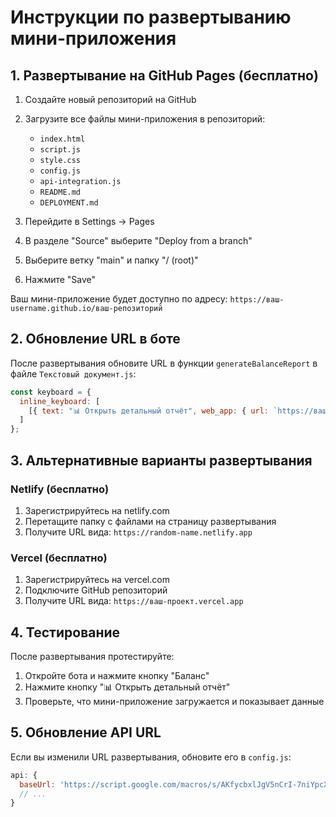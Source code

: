 # Инструкции по развертыванию мини-приложения

## 1. Развертывание на GitHub Pages (бесплатно)

1. Создайте новый репозиторий на GitHub
2. Загрузите все файлы мини-приложения в репозиторий:
   - `index.html`
   - `script.js`
   - `style.css`
   - `config.js`
   - `api-integration.js`
   - `README.md`
   - `DEPLOYMENT.md`

3. Перейдите в Settings → Pages
4. В разделе "Source" выберите "Deploy from a branch"
5. Выберите ветку "main" и папку "/ (root)"
6. Нажмите "Save"

Ваш мини-приложение будет доступно по адресу: `https://ваш-username.github.io/ваш-репозиторий`

## 2. Обновление URL в боте

После развертывания обновите URL в функции `generateBalanceReport` в файле `Текстовый документ.js`:

```javascript
const keyboard = {
  inline_keyboard: [
    [{ text: "📊 Открыть детальный отчёт", web_app: { url: `https://ваш-username.github.io/ваш-репозиторий/index.html?chat_id=${chat_id}` } }]
  ]
};
```

## 3. Альтернативные варианты развертывания

### Netlify (бесплатно)
1. Зарегистрируйтесь на netlify.com
2. Перетащите папку с файлами на страницу развертывания
3. Получите URL вида: `https://random-name.netlify.app`

### Vercel (бесплатно)
1. Зарегистрируйтесь на vercel.com
2. Подключите GitHub репозиторий
3. Получите URL вида: `https://ваш-проект.vercel.app`

## 4. Тестирование

После развертывания протестируйте:
1. Откройте бота и нажмите кнопку "Баланс"
2. Нажмите кнопку "📊 Открыть детальный отчёт"
3. Проверьте, что мини-приложение загружается и показывает данные

## 5. Обновление API URL

Если вы изменили URL развертывания, обновите его в `config.js`:

```javascript
api: {
  baseUrl: 'https://script.google.com/macros/s/AKfycbxlJgV5nCrI-7niYpcXXucPfpkVAw0AL-7dk6TZ6S8JSmN1zq6ZoJK4Y4AW0yTlXs7FvaQ/exec',
  // ...
}
``` 